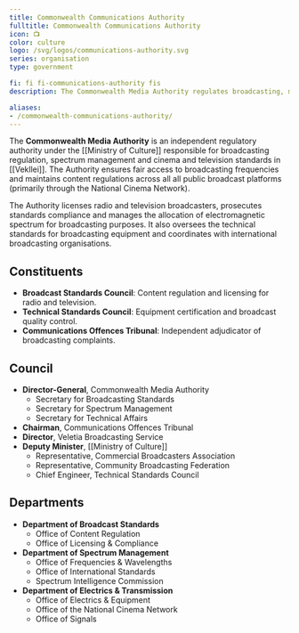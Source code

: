 ```yaml
---
title: Commonwealth Communications Authority
fulltitle: Commonwealth Communications Authority
icon: 📺
color: culture
logo: /svg/logos/communications-authority.svg
series: organisation
type: government

fi: fi fi-communications-authority fis
description: The Commonwealth Media Authority regulates broadcasting, manages spectrum allocation, and oversees electronic media standards for the Ministry of Culture.

aliases:
- /commonwealth-communications-authority/
---
```


The <span class="fi fi-communications-authority fis"></span> **Commonwealth Media Authority** is an independent regulatory authority under the [[Ministry of Culture]] responsible for broadcasting regulation, spectrum management and cinema and television standards in [[Vekllei]]. The Authority ensures fair access to broadcasting frequencies and maintains content regulations across all all public broadcast platforms (primarily through the National Cinema Network).

The Authority licenses radio and television broadcasters, prosecutes standards compliance and manages the allocation of electromagnetic spectrum for broadcasting purposes. It also oversees the technical standards for broadcasting equipment and coordinates with international broadcasting organisations.

## Constituents

* **Broadcast Standards Council**: Content regulation and licensing for radio and television.
* **Technical Standards Council**: Equipment certification and broadcast quality control.
* **Communications Offences Tribunal**: Independent adjudicator of broadcasting complaints.

## Council

* **Director-General**, Commonwealth Media Authority
    * Secretary for Broadcasting Standards
    * Secretary for Spectrum Management
    * Secretary for Technical Affairs
* **Chairman**, Communications Offences Tribunal
* **Director**, Veletia Broadcasting Service
* **Deputy Minister**, [[Ministry of Culture]]
  * Representative, Commercial Broadcasters Association
  * Representative, Community Broadcasting Federation
  * Chief Engineer, Technical Standards Council

## Departments

* **Department of Broadcast Standards**
  * Office of Content Regulation
  * Office of Licensing & Compliance
* **Department of Spectrum Management**
  * Office of Frequencies & Wavelengths
  * Office of International Standards
  * Spectrum Intelligence Commission
* **Department of Electrics & Transmission**
  * Office of Electrics & Equipment
  * Office of the National Cinema Network
  * Office of Signals